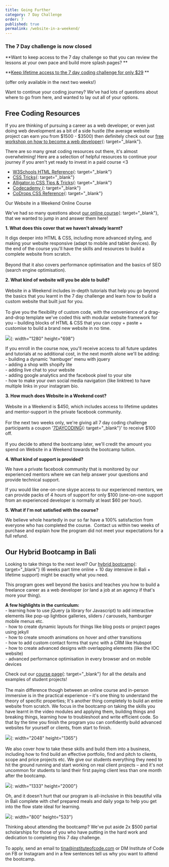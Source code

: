 ```yaml
---
title: Going Further
category: 7 Day Challenge
order: 7
published: true
permalink: /website-in-a-weekend/
---
```


### The 7 Day challenge is now closed

**Want to keep access to the 7 day challenge so that you can review the lessons at your own pace and build more splash pages? **

**[Keep lifetime access to the 7 day coding challenge for only $29](https://ioc.podia.com/?coupon=LOCKDOWN) **

(offer only available in the next two weeks\!)

Want to continue your coding journey? We've had lots of questions about where to go from here, and wanted to lay out all of your options.&nbsp;

## **Free Coding Resources**

If you are thinking of pursuing a career as a web developer, or even just doing web development as a bit of a side hustle (the average website project can earn you from $1500 - $3500) then definitely check out our [free workshop on how to become a web developer](https://www.instituteofcode.com/resources/web-dev-workshop/){: target="_blank"}.&nbsp;

There are so many great coding resources out there, it's almost overwhelming\! Here are a selection of helpful resources to continue your journey if you aren't yet ready to invest in a paid course &lt;3&nbsp;

* [W3Schools HTML Reference](https://www.w3schools.com/tags/){: target="_blank"}
* [C](https://css-tricks.com/)[SS Tricks](https://css-tricks.com/){: target="_blank"}&nbsp;
* [Alligator.io CSS Tips & Tricks](https://alligator.io/css/){: target="_blank"}
* [Codecademy&nbsp;](https://www.codecademy.com/){: target="_blank"}
* [CoDrops CSS Reference](http://tympanus.net/codrops/css_reference/){: target="_blank"}

Our Website in a Weekend Online Course&nbsp;

We've had so many questions about [our online course](https://www.instituteofcode.com/courses/web-dev-101/){: target="_blank"}, that we wanted to jump in and answer them here\!&nbsp;

**1\. What does this cover that we haven't already learnt?&nbsp;**

It digs deeper into HTML & CSS, including more advanced styling, and making your website responsive (adapt to mobile and tablet devices). By the end of the course you'll have the skills and resources to build a complete website from scratch.&nbsp;<br><br>Beyond that it also covers performance optimisation and the basics of SEO (search engine optimisation).&nbsp;

**2\. What kind of website will you be able to build?&nbsp;**<br><br>Website in a Weekend includes in-depth tutorials that help you go beyond the basics that you learnt in the 7 day challenge and learn how to build a custom website that built just for you.&nbsp;<br><br>To give you the flexibility of custom code, with the convenience of a drag-and-drop template we've coded this with modular website framework for you – building blocks of HTML & CSS that you can copy + paste + customise to build a brand new website in no time.&nbsp;

![](/uploads/screen-recording-2020-01-21-at-1-45-53-pm.gif){: width="1280" height="698"}

If you enroll in the course now, you'll receive access to all future updates and tutorials at no additional cost, in the next month alone we'll be adding:&nbsp;<br>\- building a dynamic 'hambuger' menu with jquery&nbsp;<br>\- adding a shop with shopify lite<br>\- adding live chat to your website<br>\- adding google analytics and the facebook pixel to your site&nbsp;<br>\- how to make your own social media navigation (like linktree) to have multiple links in your instagram bio.&nbsp;

**3\. How much does Website in a Weekend cost?&nbsp;**<br><br>Website in a Weekend is $450, which includes access to lifetime updates and mentor-support in the private facebook community.<br><br>For the next two weeks only, we're giving all 7 day coding challenge participants a coupon '[7DAYCODING](https://ioc.podia.com/web-dev-101?coupon=7DAYCODING){: target="_blank"}' to receive $100 off.&nbsp;<br><br>If you decide to attend the bootcamp later, we'll credit the amount you spend on Website in a Weekend towards the bootcamp tuition.&nbsp;

**4\. What kind of support is provided?&nbsp;**

We have a private facebook community that is monitored by our experienced mentors where we can help answer your questions and provide technical support.

If you would like one-on-one skype access to our experienced mentors, we can provide packs of 4 hours of support for only $100 (one-on-one support from an experienced developer is normally at least $60 per hour).&nbsp;

**5\. What if I'm not satisfied with the course?&nbsp;**

We believe whole heartedly in our so far have a 100% satisfaction from everyone who has completed the course. &nbsp;Contact us within two weeks of purchase and explain how the program did not meet your expectations for a full refund.&nbsp;

## Our Hybrid Bootcamp in Bali

Looking to take things to the next level? Our [hybrid bootcamp](http://www.instituteofcode.com/courses/web-dev){: target="_blank"} (6 weeks part time online + 10 day intensive in Bali + lifetime support) might be exactly what you need.&nbsp;

This program goes well beyond the basics and teaches you how to build a freelance career as a web developer (or land a job at an agency if that's more your thing).&nbsp;

**A few highlights in the curriculum:&nbsp;**<br>\- learning how to use jQuery (a library for Javascript) to add interactive elements like pop-up lightbox galleries, sliders / carousels, hamburger mobile menus etc.&nbsp;<br>\- how to create dynamic layouts for things like blog posts or project pages using jekyll<br>\- how to create smooth animations on hover and other transitions&nbsp;<br>\- how to add custom contact forms that sync with a CRM like Hubspot<br>\- how to create advanced designs with overlapping elements (like the IOC website)<br>\- advanced performance optimisation in every browser and on mobile devices&nbsp;

Check out our [course page](http://www.instituteofcode.com/courses/web-dev){: target="_blank"} for all the details and examples of student projects\!&nbsp;<br><br>The main difference though between an online course and in-person immersive is in the practical experience – it's one thing to understand the theory of specific properties; It's another thing completely to build an entire website from scratch. We focus in the bootcamp on taking the skills you have learnt in the video modules and applying them, building things and breaking things, learning how to troubleshoot and write efficient code. So that by the time you finish the program you can confidently build advanced websites for yourself or clients, from start to finish.&nbsp;

![](/images/21544120_1619366984782168_8914572262766507567_o.jpg){: width="2048" height="1365"}<br><br>We also cover how to take these skills and build them into a business, including how to find build an effective portfolio, find and pitch to clients, scope and price projects etc. We give our students everything they need to hit the ground running and start working on real client projects – and it's not uncommon for students to land their first paying client less than one month after the bootcamp.&nbsp;

![](/uploads/ioc-44.jpg){: width="1333" height="2000"}

Oh, and it doesn't hurt that our program is all-inclusive in this beautiful villa in Bali complete with chef prepared meals and daily yoga to help you get into the flow state ideal for learning.&nbsp;

![](/uploads/ioc-6.jpg){: width="800" height="533"}

Thinking about attending the bootcamp? We've put aside 2x $500 partial scholarships for those of you who have putting in the hard work and dedication to completing this 7 day challenge.&nbsp;<br><br>To apply, send an email to tina@instituteofcode.com or DM Institute of Code on FB or Instagram and in a few sentences tell us why you want to attend the bootcamp.&nbsp;